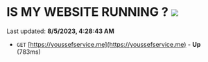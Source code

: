 # IS MY WEBSITE RUNNING ? [![](https://img.shields.io/static/v1?label=Sponsor&message=%E2%9D%A4&logo=GitHub&color=%23fe8e86)](https://github.com/sponsors/<username>)

Last updated: **8/5/2023, 4:28:43 AM**

- `GET` [https://youssefservice.me](https://youssefservice.me) - **Up** (783ms)
